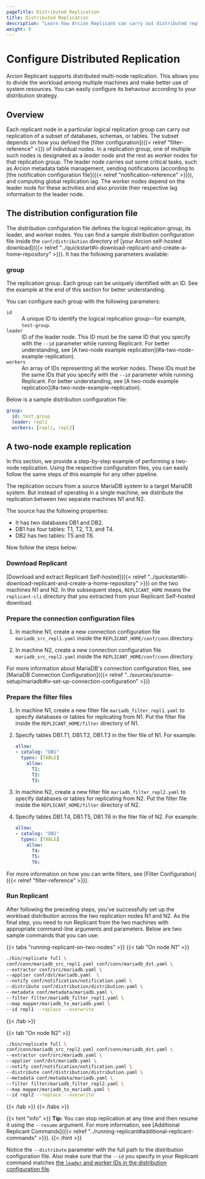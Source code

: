 ```yaml
---
pageTitle: Distributed Replication
title: Distributed Replication
description: "Learn how Arcion Replicant can carry out distributed replication across multiple nodes. We have a hands-on example walking you through the whole process."
weight: 9
---
```


# Configure Distributed Replication
Arcion Replicant supports distributed multi-node replication. This allows you to divide the workload among multiple machines and make better use of system resources. You can easily configure its behaviour according to your distribution strategy. 

## Overview
Each replicant node in a particular logical replication group can carry out replication of a subset of databases, schemas, or tables. The subset depends on how you defined the [filter configuration]({{< relref "filter-reference" >}}) of individual nodes. In a replication group, one of multiple such nodes is designated as a _leader node_ and the rest as _worker nodes_ for that replication group. The leader node carries out some critical tasks, such as Arcion metadata table management, sending notifications (according to [the notification configuration file]({{< relref "notification-reference" >}})), and computing global replication lag. The worker nodes depend on the leader node for these activities and also provide their respective lag information to the leader node.

## The distribution configuration file
The distribution configuration file defines the logical replication group, its leader, and worker nodes. You can find a sample distribution configuration file inside the `conf/distribution` directory of [your Arcion self-hosted download]({{< relref "../quickstart#ii-download-replicant-and-create-a-home-repository" >}}). It has the following parameters available:

### group
The replication group. Each group can be uniquely identified with an ID. See the example at the end of this section for better understanding.

You can configure each group with the following parameters:

<dl class="dl-indent">
<dt><code>id</code></dt>
<dd> 
A unique ID to identify the logical replication group—for example, <code>test-group</code>.
</dd>

<dt><code>leader</code></dt> 
<dd>
ID of the leader node. This ID must be the same ID that you specify with the <code>--id</code> parameter while running Replicant. For better understanding, see [A two-node example replication](#a-two-node-example-replication).
</dd>

<dt><code>workers</code></dt> 
<dd>
An array of IDs representing all the worker nodes. These IDs must be the same IDs that you specify with the <code>--id</code> parameter while running Replicant. For better understanding, see [A two-node example replication](#a-two-node-example-replication).
</dd>

</dl>

Below is a sample distribution configuration file:

```YAML
group:
  id: test_group
  leader: repl1
  workers: [repl1, repl2]
```

## A two-node example replication
In this section, we provide a step-by-step example of performing a two-node replication. Using the respective configuration files, you can easily follow the same steps of this example for any other pipeline. 

The replication occurs from a source MariaDB system to a target MariaDB system. But instead of operating in a single machine, we distribute the replication between two separate machines N1 and N2.

The source has the following properties:

- It has two databases DB1 and DB2.
- DB1 has four tables: T1, T2, T3, and T4.
- DB2 has two tables: T5 and T6.

Now follow the steps below:

### Download Replicant
[Download and extract Replicant Self-hosted]({{< relref "../quickstart#ii-download-replicant-and-create-a-home-repository" >}}) on the two machines N1 and N2. In the subsequent steps, `REPLICANT_HOME` means the `replicant-cli` directory that you extracted from your Replicant Self-hosted download.

### Prepare the connection configuration files

1. In machine N1, create a new connection configuration file `mariadb_src_repl1.yaml` inside the `REPLICANT_HOME/conf/conn` directory.
 
2. In machine N2, create a new connection configuration file `mariadb_src_repl2.yaml` inside the `REPLICANT_HOME/conf/conn` directory.

For more information about MariaDB's connection configuration files, see [MariaDB Connection Configuration]({{< relref "../sources/source-setup/mariadb#iv-set-up-connection-configuration" >}})

### Prepare the filter files
1. In machine N1, create a new filter file `mariadb_filter_repl1.yaml` to specify databases or tables for replicating from N1. Put the filter file inside the `REPLICANT_HOME/filter` directory of N1.

2. Specify tables DB1.T1, DB1.T2, DB1.T3 in the filer file of N1. For example:

    ```YAML
    allow:
    - catalog: "DB1"
      types: [TABLE]
        allow:
          T1:
          T2:
          T3:
    ```

3. In machine N2, create a new filter file `mariadb_filter_repl2.yaml` to specify databases or tables for replicating from N2. Put the filter file inside the `REPLICANT_HOME/filter` directory of N2.

4. Specify tables DB1.T4, DB1.T5, DB1.T6 in the filer file of N2. For example:

    ```YAML
    allow:
    - catalog: "DB1"
      types: [TABLE]
        allow:
          T4:
          T5:
          T6:
    ```
For more information on how you can write filters, see [Filter Configuration]({{< relref "filter-reference" >}}).

### Run Replicant
After following the preceding steps, you've successfully set up the workload distribution across the two replication nodes N1 and N2. As the final step, you need to run Replicant from the two machines with appropriate command-line arguments and parameters. Below are two sample commands that you can use:

{{< tabs "running-replicant-on-two-nodes" >}}
{{< tab "On node N1" >}}
```BASH
./bin/replicate full \
conf/conn/mariadb_src_repl1.yaml conf/conn/mariadb_dst.yaml \
--extractor conf/src/mariadb.yaml \
--applier conf/dst/mariadb.yaml  \
--notify conf/notification/notification.yaml \
--distribute conf/distribution/distribution.yaml \
--metadata conf/metadata/mariadb.yaml \
--filter filter/mariadb_filter_repl1.yaml \
--map mapper/mariadb_to_mariadb.yaml \
--id repl1 --replace --overwrite
```
{{< /tab >}}

{{< tab "On node N2" >}}
```BASH
./bin/replicate full \
conf/conn/mariadb_src_repl2.yaml conf/conn/mariadb_dst.yaml \
--extractor conf/src/mariadb.yaml \
--applier conf/dst/mariadb.yaml \
--notify conf/notification/notification.yaml \
--distribute conf/distribution/distribution.yaml \
--metadata conf/metadata/mariadb.yaml \
--filter filter/mariadb_filter_repl2.yaml \
--map mapper/mariadb_to_mariadb.yaml \
--id repl2 --replace --overwrite
```
{{< /tab >}}
{{< /tabs >}}

{{< hint "info" >}}
**Tip:** You can stop replication at any time and then resume it using the `--resume` argument. For more information, see [Additional Replicant Commands]({{< relref "../running-replicant#additional-replicant-commands" >}}).
{{< /hint >}}

Notice the `--distribute` parameter with the full path to the distribution configuration file. Also make sure that the `--id` you specify in your Replicant command matches [the `leader` and worker IDs in the distribution configuration file](#group).




